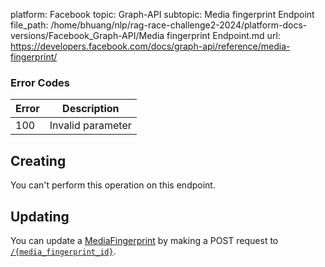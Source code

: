 platform: Facebook
topic: Graph-API
subtopic: Media fingerprint Endpoint
file_path: /home/bhuang/nlp/rag-race-challenge2-2024/platform-docs-versions/Facebook_Graph-API/Media fingerprint Endpoint.md
url: https://developers.facebook.com/docs/graph-api/reference/media-fingerprint/

### Error Codes

| Error | Description |
| --- | --- |
| 100 | Invalid parameter |

## Creating

You can't perform this operation on this endpoint.

## Updating

You can update a [MediaFingerprint](https://developers.facebook.com/docs/graph-api/reference/media-fingerprint/) by making a POST request to [`/{media_fingerprint_id}`](https://developers.facebook.com/docs/graph-api/reference/media-fingerprint/).